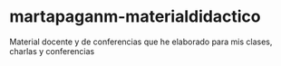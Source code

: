 # martapaganm-materialdidactico
Material docente y de conferencias que he elaborado para mis clases, charlas y conferencias
